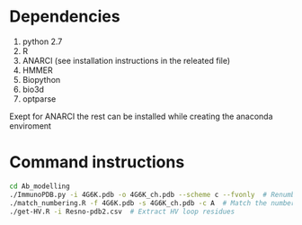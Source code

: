 # Dependencies
1. python 2.7
2. R
2. ANARCI (see installation instructions in the releated file)
2. HMMER
3. Biopython
4. bio3d
5. optparse

Exept for ANARCI the rest can be installed while creating the anaconda enviroment

# Command instructions 

```bash
cd Ab_modelling
./ImmunoPDB.py -i 4G6K.pdb -o 4G6K_ch.pdb --scheme c --fvonly  # Renumber antibody with the Chothia scheme
./match_numbering.R -f 4G6K.pdb -s 4G6K_ch.pdb -c A  # Match the numbering of the original antibody and the Chothia one
./get-HV.R -i Resno-pdb2.csv  # Extract HV loop residues
```
